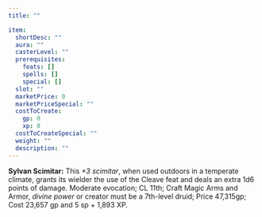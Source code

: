 ```yaml
---
title: ""

item:
  shortDesc: ""
  aura: ""
  casterLevel: ""
  prerequisites:
    feats: []
    spells: []
    special: []
  slot: ""
  marketPrice: 0
  marketPriceSpecial: ""
  costToCreate:
    gp: 0
    xp: 0
  costToCreateSpecial: ""
  weight: ""
  description: ""
---
```

<p id="sylvan-scimitar"><strong>Sylvan Scimitar:</strong> This <em>+3 scimitar</em>, when used outdoors in a temperate climate, grants its wielder the use of the Cleave feat and deals an extra 1d6 points of damage.
Moderate evocation; CL 11th; Craft Magic Arms and Armor, <em>divine power</em> or creator must be a 7th-level druid; Price 47,315gp; Cost 23,657 gp and 5 sp + 1,893 XP.

